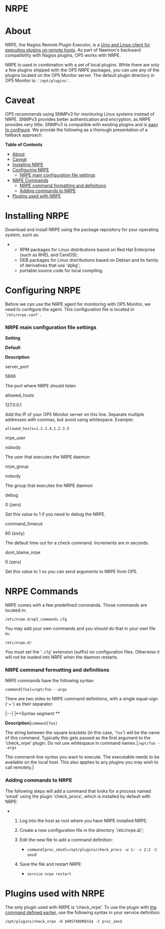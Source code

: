 # NRPE

# About

NRPE, the Nagios Remote Plugin Executor, is a [Unix and Linux client for executing plugins on remote hosts](https://exchange.nagios.org/directory/Addons/Monitoring-Agents/NRPE--2D-Nagios-Remote-Plugin-Executor/details). As part of Naemon's backward compatibility with Nagios plugins, OP5 works with NRPE.

NRPE is used in combination with a set of local plugins. While there are only a few plugins shipped with the OP5 NRPE packages, you can use any of the plugins located on the OP5 Monitor server. The default plugin directory in OP5 Monitor is: `'/opt/plugins'.`

# Caveat

OP5 recommends using SNMPv3 for monitoring Linux systems instead of NRPE. SNMPv3 provides better authentication and encryption, as NRPE provides very little. SNMPv3 is compatible with existing plugins and is [easy to configure](https://kb.op5.com/display/HOWTOs/Configure+a+Linux+server+for+SNMP+monitoring). We provide the following as a thorough presentation of a fallback approach.

**Table of Contents**

-   [About](#NRPE-About)
-   [Caveat](#NRPE-Caveat)
-   [Installing NRPE](#NRPE-InstallingNRPE)
-   [Configuring NRPE](#NRPE-nrpe-configConfiguringNRPE)
    -   [NRPE main configuration file settings](#NRPE-NRPEmainconfigurationfilesettings)
-   [NRPE Commands](#NRPE-nrpe-cmdsNRPECommands)
    -   [NRPE command formatting and definitions](#NRPE-NRPEcommandformattinganddefinitions)
    -   [Adding commands to NRPE](#NRPE-AddingcommandstoNRPE)
-   [Plugins used with NRPE](#NRPE-PluginsusedwithNRPE)

# Installing NRPE

Download and install NRPE using the package repository for your operating system, such as:

-   -   RPM packages for Linux distributions based on Red Hat Enterprise (such as RHEL and CentOS);
    -   DEB packages for Linux distributions based on Debian and its family of derivatives that use 'dpkg';
    -   portable source code for local compiling.

# Configuring NRPE

Before we can use the NRPE agent for monitoring with OP5 Monitor, we need to configure the agent. This configuration file is located in '`/etc/nrpe.conf'.`

### NRPE main configuration file settings

**Setting**

**Default**

**Description**

server\_port

5666

The port where NRPE should listen

allowed\_hosts

127.0.0.1

Add the IP of your OP5 Monitor server on this line.
Separate multiple addresses with commas, but avoid using whitespace. Example:

    allowed_hosts=1.2.3.4,1.2.3.5 

nrpe\_user

nobody

The user that executes the NRPE daemon

nrpe\_group

nobody

The group that executes the NRPE daemon

debug

0 (zero)

Set this value to 1 if you need to debug the NRPE.

command\_timeout

60 (sixty)

The default time out for a check command. Increments are in seconds.

dont\_blame\_nrpe

0 (zero)

Set this value to 1 so you can send arguments to NRPE from OP5.

# NRPE Commands

NRPE comes with a few predefined commands. Those commands are located in:

`/etc/nrpe.d/op5_commands.cfg`

You may add your own commands and you should do that in your own file in:

`/etc/nrpe.d/`

You must set the '`.cfg`' extension (suffix) on configuration files. Otherwise it will not be loaded into NRPE when the daemon restarts.

### NRPE command formatting and definitions

NRPE commands have the following syntax:

`command[foo]=/opt/foo --args`

There are two sides to NRPE command definitions, with a single equal-sign (`'='`) as their separator:

|:--|
|**Syntax segment
**

**Description**|`command[foo]`

The string between the square brackets (in this case, '`foo`') will be the name of this command. Typically this gets passed as the first argument to the 'check\_nrpe' plugin.
 Do not use whitespace in command names.|`/opt/foo --args`

The command-line syntax you want to execute. The executable needs to be available on the local host. This also applies to any plugins you may wish to call remotely.|

### Adding commands to NRPE

The following steps will add a command that looks for a process named 'smsd' using the plugin 'check\_procs', which is installed by default with NRPE:

-   1.  Log into the host as root where you have NRPE installed NRPE;
    2.  Create a new configuration file in the directory '/etc/nrpe.d/';
    3.  Edit the new file to add a command definition: 
        -   `command[proc_smsd]=/opt/plugins/check_procs -w 1: -c 2:2 -C sms`d

    4.  Save the file and restart NRPE: 

        -   `service nrpe restart`

# Plugins used with NRPE

The only plugin used with NRPE is 'check\_nrpe'. To use the plugin with [the command defined earlier,](#NRPE-nrpe-cmds) use the following syntax in your service definition:

`/opt/plugins/check_nrpe -H $HOSTADDRESS$ -C proc_smsd`

